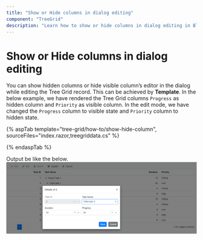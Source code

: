 ```yaml
---
title: "Show or Hide columns in dialog editing"
component: "TreeGrid"
description: "Learn how to show or hide columns in dialog editing in Blazor Tree Grid Component."
---
```


# Show or Hide columns in dialog editing

You can show hidden columns or hide visible column’s editor in the dialog while editing the Tree Grid record. This can be achieved by **Template**.
In the below example, we have rendered the Tree Grid columns `Progress` as hidden column and `Priority` as visible column. In the edit mode, we have changed the `Progress` column to visible state and `Priority` column to hidden state.

{% aspTab template="tree-grid/how-to/show-hide-column", sourceFiles="index.razor,treegriddata.cs" %}

{% endaspTab %}

Output be like the below.
![`Final output`](../images/showhidecolumn.PNG)